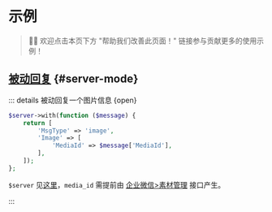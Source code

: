 # 示例

> 👏🏻 欢迎点击本页下方 "帮助我们改善此页面！" 链接参与贡献更多的使用示例！

## [被动回复](https://developer.work.weixin.qq.com/document/path/90241) {#server-mode}

::: details 被动回复一个图片信息 {open}

```php
$server->with(function ($message) {
    return [
        'MsgType' => 'image',
        'Image' => [
            'MediaId' => $message['MediaId'],
        ],
    ]);
};
```

`$server` 见[这里](server)，`media_id` 需提前由 [企业微信>素材管理](https://developer.work.weixin.qq.com/document/path/91054) 接口产生。

:::
